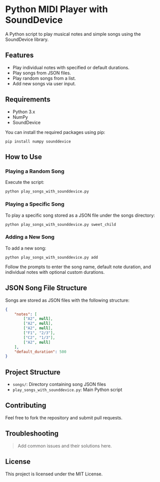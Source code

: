 # Python MIDI Player with SoundDevice

A Python script to play musical notes and simple songs using the SoundDevice library.

## Features

- Play individual notes with specified or default durations.
- Play songs from JSON files.
- Play random songs from a list.
- Add new songs via user input.

## Requirements

- Python 3.x
- NumPy
- SoundDevice

You can install the required packages using pip:

```
pip install numpy sounddevice
```

## How to Use

### Playing a Random Song

Execute the script:

```
python play_songs_with_sounddevice.py
```

### Playing a Specific Song

To play a specific song stored as a JSON file under the songs directory:

```
python play_songs_with_sounddevice.py sweet_child
```

### Adding a New Song

To add a new song:

```
python play_songs_with_sounddevice.py add
```

Follow the prompts to enter the song name, default note duration, and individual notes with optional custom durations.

## JSON Song File Structure

Songs are stored as JSON files with the following structure:

```json
{
    "notes": [
        ["A2", null],
        ["A2", null],
        ["A2", null],
        ["F1", "2/3"],
        ["C2", "1/3"],
        ["A2", null]
    ],
    "default_duration": 500
}
```

## Project Structure

- `songs/`: Directory containing song JSON files
- `play_songs_with_sounddevice.py`: Main Python script

## Contributing

Feel free to fork the repository and submit pull requests.

## Troubleshooting

> Add common issues and their solutions here.

## License

This project is licensed under the MIT License.
